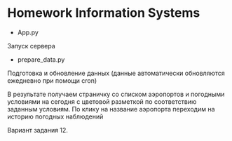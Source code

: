 # Homework Information Systems

* App.py

Запуск сервера

* prepare_data.py

Подготовка и обновление данных (данные автоматически обновляются ежедневно при помощи cron)


В результате получаем страничку со списком аэропортов и погодными условиями на сегодня с цветовой разметкой по соответствию заданным условиям. По клику на название аэропорта переходим на историю погодных наблюдений

Вариант задания 12.
